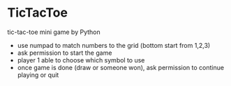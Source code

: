# TicTacToe

tic-tac-toe mini game by Python

- use numpad to match numbers to the grid (bottom start from 1,2,3)
- ask permission to start the game
- player 1 able to choose which symbol to use
- once game is done (draw or someone won), ask permission to continue playing or quit
